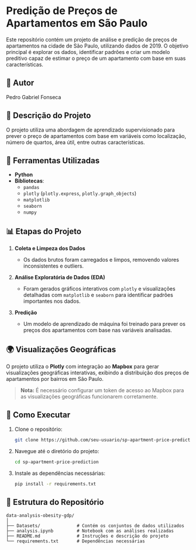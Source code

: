 # Predição de Preços de Apartamentos em São Paulo

Este repositório contém um projeto de análise e predição de preços de apartamentos na cidade de São Paulo, utilizando dados de 2019. O objetivo principal é explorar os dados, identificar padrões e criar um modelo preditivo capaz de estimar o preço de um apartamento com base em suas características.

## 👤 Autor
Pedro Gabriel Fonseca

## 📄 Descrição do Projeto
O projeto utiliza uma abordagem de aprendizado supervisionado para prever o preço de apartamentos com base em variáveis como localização, número de quartos, área útil, entre outras características.

## 🔧 Ferramentas Utilizadas
- **Python**  
- **Bibliotecas**:
  - `pandas`  
  - `plotly` (`plotly.express`, `plotly.graph_objects`)  
  - `matplotlib`  
  - `seaborn`  
  - `numpy`  

## 📊 Etapas do Projeto
1. **Coleta e Limpeza dos Dados**  
   - Os dados brutos foram carregados e limpos, removendo valores inconsistentes e outliers.
   
2. **Análise Exploratória de Dados (EDA)**  
   - Foram gerados gráficos interativos com `plotly` e visualizações detalhadas com `matplotlib` e `seaborn` para identificar padrões importantes nos dados.
   
3. **Predição**  
   - Um modelo de aprendizado de máquina foi treinado para prever os preços dos apartamentos com base nas variáveis analisadas.

## 🌍 Visualizações Geográficas
O projeto utiliza o **Plotly** com integração ao **Mapbox** para gerar visualizações geográficas interativas, exibindo a distribuição dos preços de apartamentos por bairros em São Paulo.

> **Nota:** É necessário configurar um token de acesso ao Mapbox para as visualizações geográficas funcionarem corretamente.

## 🚀 Como Executar
1. Clone o repositório:
   ```bash
   git clone https://github.com/seu-usuario/sp-apartment-price-prediction.git
2. Navegue até o diretório do projeto:
    ```bash
    cd sp-apartment-price-prediction
3. Instale as dependências necessárias:
    ```bash
    pip install -r requirements.txt

## 📂 Estrutura do Repositório

    data-analysis-obesity-gdp/
    │
    ├── Datasets/              # Contém os conjuntos de dados utilizados
    ├── analysis.ipynb         # Notebook com as análises realizadas
    ├── README.md              # Instruções e descrição do projeto
    └── requirements.txt       # Dependências necessárias

